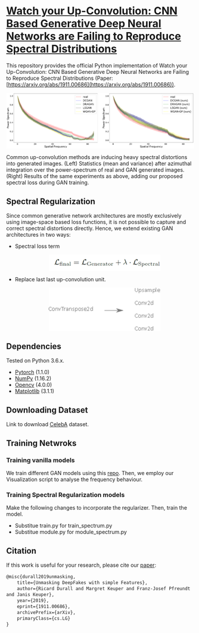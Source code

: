 # [Watch your Up-Convolution: CNN Based Generative Deep Neural Networks are Failing to Reproduce Spectral Distributions](https://arxiv.org/abs/1911.00686)

This repository provides the official Python implementation of Watch your Up-Convolution: CNN Based Generative Deep Neural Networks are Failing to Reproduce Spectral Distributions (Paper: [https://arxiv.org/abs/1911.00686](https://arxiv.org/abs/1911.00686)).

<img align="center" src="imgs/celeba.png" width="1000"/>

Common up-convolution methods are inducing
heavy spectral distortions into generated images. (Left)
Statistics (mean and variance) after azimuthal
integration over the power-spectrum of real and GAN generated images. 
(Right) Results of the same experiments as above, adding
our proposed spectral loss during GAN training.


## Spectral Regularization

Since common generative network architectures are
mostly exclusively using image-space based loss functions,
it is not possible to capture and correct spectral distortions
directly. Hence, we extend existing GAN architectures in two ways:

<ul>
  <li>Spectral loss term</li>
    <p align='center'>  
    <img align="center" src="imgs/formula.PNG" width="300"/>
    </p>
  <li>Replace last last up-convolution unit.</li>
    <p align='center'>  
    <img align="center" src="imgs/formula2.png" width="300"/>
    </p>
</ul>  

## Dependencies
Tested on Python 3.6.x.
* [Pytorch](https://pytorch.org/get-started/previous-versions/) (1.1.0)
* [NumPy](http://www.numpy.org/) (1.16.2)
* [Opencv](https://opencv.org/opencv-4-0/) (4.0.0)
* [Matplotlib](https://matplotlib.org/) (3.1.1)

## Downloading Dataset

Link to download [CelebA](http://mmlab.ie.cuhk.edu.hk/projects/CelebA.html) dataset.

## Training Netwroks

### Training vanilla models
We train different GAN models using this [repo](https://github.com/LynnHo/DCGAN-LSGAN-WGAN-GP-DRAGAN-Pytorch). Then, we employ our Visualization script to analyse the frequency behaviour.

### Training Spectral Regularization models
Make the following changes to incorporate the regularizer. Then, train the model.
<ul>
  <li>Substitue train.py for train_spectrum.py</li>
  <li>Substitue module.py for module_spectrum.py</li>
</ul>  

##  Citation
If this work is useful for your research, please cite our [paper](https://arxiv.org/abs/1911.00686):
```
@misc{durall2019unmasking,
    title={Unmasking DeepFakes with simple Features},
    author={Ricard Durall and Margret Keuper and Franz-Josef Pfreundt and Janis Keuper},
    year={2019},
    eprint={1911.00686},
    archivePrefix={arXiv},
    primaryClass={cs.LG}
}
```
